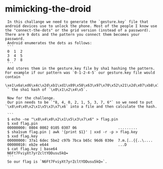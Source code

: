 # mimicking-the-droid     
     
     In this challange we need to generate the `gesture.key` file that android devices use to unlock the phone. Most of the people I know use the "connect-the-dots" or the grid version (instead of a password). There are 9 dots and the pattern you connect them becomes your password.
     Android enumerates the dots as follows:
     ```
     0  1  2
     3  4  5
     6  7  8
     ```
     And stores them in the gesture.key file by sha1 hashing the pattern. For example if our pattern was `0-1-2-4-5` our gesture.key file would contain `
     \xe1\x6a\xd6\x4c\x2d\xb1\xd1\x89\x58\x63\x97\x70\x52\x21\x2d\x07\xb8\x70\xca\x45
     ` the sha1 hash of `\x0\x1\x2\x4\x5`.
     
     Now for the challenge.
     Our pin needs to be `"8, 4, 0, 2, 1, 5, 3, 7, 6"` so we need to put `\x8\x4\x0\x2\x1\x5\x3\x7\x6` into a file and then calculate the hash.
     
     ```
     $ echo -ne "\x8\x4\x0\x2\x1\x5\x3\x7\x6" > flag.pin
     $ xxd flag.pin 
     00000000: 0804 0002 0105 0307 06                   ......... 
     $ sha1sum flag.pin | awk '{print $1}' | xxd -r -p > flag.key
     $ xxd flag.key 
     00000000: 37a1 6dec 5be2 c97b 7bca b65c 96d6 030e  7.m.[..{{..\....
     00000010: eb2e e644                                ...D
     $ cat flag.key | base64
     N6Ft7FviyXt7yrZcltYDDusu5kQ=
     ```
     So our flag is `N6Ft7FviyXt7yrZcltYDDusu5kQ=`.



